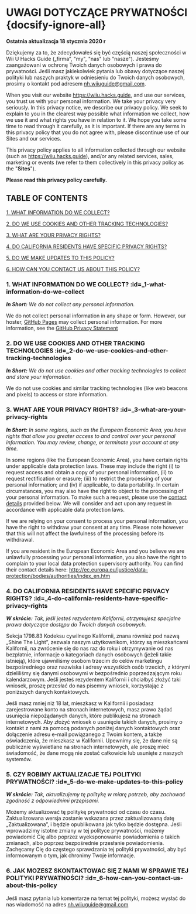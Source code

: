 # UWAGI DOTYCZĄCE PRYWATNOŚCI {docsify-ignore-all}

**Ostatnia aktualizacja 18 stycznia 2020 r**


Dziękujemy za to, że zdecydowałeś się być częścią naszej społeczności w Wii U Hacks Guide („firma”, "my", "nas" lub "nasze"). Jesteśmy zaangażowani w ochronę Twoich danych osobowych i prawa do prywatności. Jeśli masz jakiekolwiek pytania lub obawy dotyczące naszej polityki lub naszych praktyk w odniesieniu do Twoich danych osobowych, prosimy o kontakt pod adresem nh.wiiuguide@gmail.com.

When you visit our website https://wiiu.hacks.guide, and use our services, you trust us with your personal information. We take your privacy very seriously. In this privacy notice, we describe our privacy policy. We seek to explain to you in the clearest way possible what information we collect, how we use it and what rights you have in relation to it. We hope you take some time to read through it carefully, as it is important. If there are any terms in this privacy policy that you do not agree with, please discontinue use of our Sites and our services.

This privacy policy applies to all information collected through our website (such as https://wiiu.hacks.guide), and/or any related services, sales, marketing or events (we refer to them collectively in this privacy policy as the "**Sites**").

**Please read this privacy policy carefully.**


## TABLE OF CONTENTS

[1. WHAT INFORMATION DO WE COLLECT?](privacy-policy?id=_1-what-information-do-we-collect)

[2. DO WE USE COOKIES AND OTHER TRACKING TECHNOLOGIES?](privacy-policy?id=_2-do-we-use-cookies-and-other-tracking-technologies)

[3. WHAT ARE YOUR PRIVACY RIGHTS?](privacy-policy?id=_3-what-are-your-privacy-rights)

[4. DO CALIFORNIA RESIDENTS HAVE SPECIFIC PRIVACY RIGHTS?](privacy-policy?id=_4-do-california-residents-have-specific-privacy-rights)

[5. DO WE MAKE UPDATES TO THIS POLICY?](privacy-policy?id=_5-do-we-make-updates-to-this-policy)

[6. HOW CAN YOU CONTACT US ABOUT THIS POLICY?](privacy-policy?id=_6-how-can-you-contact-us-about-this-policy)



### 1. WHAT INFORMATION DO WE COLLECT? :id=_1-what-information-do-we-collect

***In Short:*** *We do not collect any personal information.*

We do not collect personal information in any shape or form. However, our hoster, [GitHub Pages](https://pages.github.com/) may collect personal information. For more information, see the [GitHub Privacy Statement](https://help.github.com/en/github/site-policy/github-privacy-statement)


### 2. DO WE USE COOKIES AND OTHER TRACKING TECHNOLOGIES :id=_2-do-we-use-cookies-and-other-tracking-technologies
***In Short:*** *We do not use cookies and other tracking technologies to collect and store your information.*

We do not use cookies and similar tracking technologies (like web beacons and pixels) to access or store information.


### 3. WHAT ARE YOUR PRIVACY RIGHTS? :id=_3-what-are-your-privacy-rights

***In Short:*** *In some regions, such as the European Economic Area, you have rights that allow you greater access to and control over your personal information. You may review, change, or terminate your account at any time.*

In some regions (like the European Economic Area), you have certain rights under applicable data protection laws. These may include the right (i) to request access and obtain a copy of your personal information, (ii) to request rectification or erasure; (iii) to restrict the processing of your personal information; and (iv) if applicable, to data portability. In certain circumstances, you may also have the right to object to the processing of your personal information. To make such a request, please use the [contact details](privacy-policy?id=_6-how-can-you-contact-us-about-this-policy) provided below. We will consider and act upon any request in accordance with applicable data protection laws.

If we are relying on your consent to process your personal information, you have the right to withdraw your consent at any time. Please note however that this will not affect the lawfulness of the processing before its withdrawal.

If you are resident in the European Economic Area and you believe we are unlawfully processing your personal information, you also have the right to complain to your local data protection supervisory authority. You can find their contact details here: http://ec.europa.eu/justice/data-protection/bodies/authorities/index_en.htm


### 4. DO CALIFORNIA RESIDENTS HAVE SPECIFIC PRIVACY RIGHTS? :id=_4-do-california-residents-have-specific-privacy-rights

***W skrócie:*** *Tak, jeśli jesteś rezydentem Kalifornii, otrzymujesz specjalne prawa dotyczące dostępu do Twoich danych osobowych.*

Sekcja 1798.83 Kodeksu cywilnego Kalifornii, znana również pod nazwą „Shine The Light”, zezwala naszym użytkownikom, którzy są mieszkańcami Kalifornii, na zwrócenie się do nas raz do roku i otrzymywanie od nas bezpłatnie, informacje o kategoriach danych osobowych (jeżeli takie istnieją), które ujawniliśmy osobom trzecim do celów marketingu bezpośredniego oraz nazwiska i adresy wszystkich osób trzecich, z którymi dzieliliśmy się danymi osobowymi w bezpośrednio poprzedzającym roku kalendarzowym. Jeśli jesteś rezydentem Kalifornii i chciałbyś złożyć taki wniosek, proszę przesłać do nas pisemny wniosek, korzystając z poniższych danych kontaktowych.

Jeśli masz mniej niż 18 lat, mieszkasz w Kalifornii i posiadasz zarejestrowane konto na stronach internetowych, masz prawo żądać usunięcia niepożądanych danych, które publikujesz na stronach internetowych. Aby złożyć wniosek o usunięcie takich danych, prosimy o kontakt z nami za pomocą podanych poniżej danych kontaktowych oraz dołączenie adresu e-mail powiązanego z Twoim kontem, a także oświadczenia, że mieszkasz w Kalifornii. Upewnimy się, że dane nie są publicznie wyświetlane na stronach internetowych, ale proszę mieć świadomość, że dane mogą nie zostać całkowicie lub usunięte z naszych systemów.


### 5. CZY ROBIMY AKTUALIZACJE TEJ POLITYKI PRYWATNOŚCI? :id=_5-do-we-make-updates-to-this-policy

***W skrócie:*** *Tak, aktualizujemy tę politykę w miarę potrzeb, aby zachować zgodność z odpowiednimi przepisami.*

Możemy aktualizować tę politykę prywatności od czasu do czasu. Zaktualizowana wersja zostanie wskazana przez zaktualizowaną datę „Zaktualizowana”, i będzie opublikowana jak tylko będzie dostępna. Jeśli wprowadzimy istotne zmiany w tej polityce prywatności, możemy powiadomić Cię albo poprzez wyeksponowanie powiadomienia o takich zmianach, albo poprzez bezpośrednie przesłanie powiadomienia. Zachęcamy Cię do częstego sprawdzania tej polityki prywatności, aby być informowanym o tym, jak chronimy Twoje informacje.


### 6. JAK MOZESZ SKONTAKTOWAC SIĘ Z NAMI W SPRAWIE TEJ POLITYKI PRYWATNOŚCI? :id=_6-how-can-you-contact-us-about-this-policy

Jeśli masz pytania lub komentarze na temat tej polityki, możesz wysłać do nas wiadomość na adres nh.wiiuguide@gmail.com